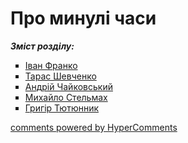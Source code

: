 <div id="hypercomments_widget" class="js-hypercomments-widget invisible"></div>

# Про минулі часи

<b><i>Зміст розділу:</i></b>

<ul type="square">
<li class="chapter " data-level="1" data-path="franko.html">
        <a href="franko.html">
                <b></b>
            Іван Франко
        </a>
</li>
<li class="chapter " data-level="2" data-path="shevchenko.html">
        <a href="shevchenko.html">
                <b></b>
            Тарас Шевченко
        </a>
</li>
<li class="chapter " data-level="3" data-path="chaykovsky.html">
        <a href="chaykovsky.html">
                <b></b>
            Андрій Чайковський
        </a>
</li>
<li class="chapter " data-level="4" data-path="stelmakh.html">
        <a href="stelmakh.html">
                <b></b>
            Михайло Стельмах
        </a>
</li>
<li class="chapter " data-level="5" data-path="tyutyunnyk.html">
        <a href="tyutyunnyk.html">
                <b></b>
            Григір Тютюнник
        </a>
</li>
    </ul>

<div class="js-hypercomments-container">
<a href="http://hypercomments.com" class="hc-link" title="comments widget">comments powered by HyperComments</a>
</div>